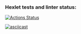 ### Hexlet tests and linter status:
[![Actions Status](https://github.com/alexdesyatnik/python-project-lvl2/workflows/hexlet-check/badge.svg)](https://github.com/alexdesyatnik/python-project-lvl2/actions)

[![asciicast](https://asciinema.org/a/kufW4ODoZuaTnUlLPvVCPIUIS.svg)](https://asciinema.org/a/kufW4ODoZuaTnUlLPvVCPIUIS)